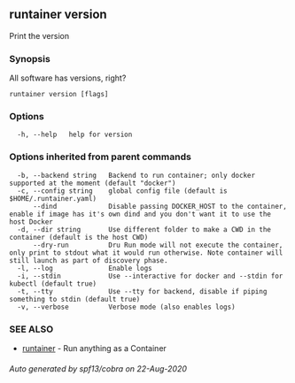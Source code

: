 ## runtainer version

Print the version

### Synopsis

All software has versions, right?

```
runtainer version [flags]
```

### Options

```
  -h, --help   help for version
```

### Options inherited from parent commands

```
  -b, --backend string   Backend to run container; only docker supported at the moment (default "docker")
  -c, --config string    global config file (default is $HOME/.runtainer.yaml)
      --dind             Disable passing DOCKER_HOST to the container, enable if image has it's own dind and you don't want it to use the host Docker
  -d, --dir string       Use different folder to make a CWD in the container (default is the host CWD)
      --dry-run          Dru Run mode will not execute the container, only print to stdout what it would run otherwise. Note container will still launch as part of discovery phase.
  -l, --log              Enable logs
  -i, --stdin            Use --interactive for docker and --stdin for kubectl (default true)
  -t, --tty              Use --tty for backend, disable if piping something to stdin (default true)
  -v, --verbose          Verbose mode (also enables logs)
```

### SEE ALSO

* [runtainer](runtainer.md)	 - Run anything as a Container

###### Auto generated by spf13/cobra on 22-Aug-2020
